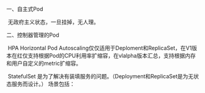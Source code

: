 一、自主式Pod

​	无政府主义状态，一旦挂掉，无人理。

二、控制器管理的Pod

​	HPA  Horizontal Pod Autoscaling仅仅适用于Deploment和ReplicaSet，在V1版本在红仅支持根据Pod的CPU利用率扩缩容，在vlalpha版本汇总，支持根据内存和用户自定义的metric扩缩容。

​	StatefulSet 是为了解决有装填服务的问题。（Deployment和ReplicaSet是为无状态服务而设计。）	场景包括：

​	